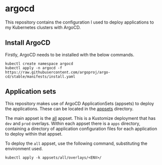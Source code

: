 # argocd

This repository contains the configuration I used to deploy applications to my Kubernetes clusters with ArgoCD.

## Install ArgoCD

Firstly, ArgoCD needs to be installed with the below commands.

```
kubectl create namespace argocd
kubectl apply -n argocd -f https://raw.githubusercontent.com/argoproj/argo-cd/stable/manifests/install.yaml
```

## Application sets

This repository makes use of ArgoCD ApplicationSets (appsets) to deploy the applications. These can be located in the [appsets](appsets/) directory.

The main appset is the [all](appsets/all/) appset. This is a Kustomize deployment that has `dev` and `prod` overlays. Within each appset there is a `apps` directory, containing a directory of application configuration files for each application to deploy within that appset.

To deploy the `all` appset, use the following command, substituting the environment used.

```
kubectl apply -k appsets/all/overlays/<ENV>/
```
